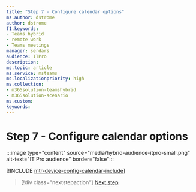 ```yaml
---
title: "Step 7 - Configure calendar options"
ms.author: dstrome
author: dstrome
f1.keywords:
- Teams hybrid
- remote work
- Teams meetings
manager: serdars
audience: ITPro
description: 
ms.topic: article
ms.service: msteams
ms.localizationpriority: high
ms.collection:
- m365solution-teamshybrid
- m365solution-scenario
ms.custom: 
keywords: 
---
```


# Step 7 - Configure calendar options

:::image type="content" source="media/hybrid-audience-itpro-small.png" alt-text="IT Pro audience" border="false":::

[!INCLUDE [mtr-device-config-calendar-include](includes/mtr-device-config-calendar-include.md)]

> [!div class="nextstepaction"]
> [Next step](hybrid-meetings-manage.md)
